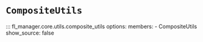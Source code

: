# `CompositeUtils`

::: fl_manager.core.utils.composite_utils
    options:
      members:
      - CompositeUtils
      show_source: false
